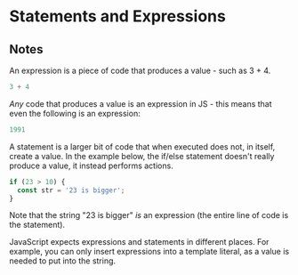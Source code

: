 # Statements and Expressions

## Notes

An expression is a piece of code that produces a value - such as 3 + 4.

```javascript
3 + 4
```

_Any_ code that produces a value is an expression in JS - this means that even the following is an expression:

```javascript
1991
```

A statement is a larger bit of code that when executed does not, in itself, create a value. In the example below, the if/else statement doesn't really produce a value, it instead performs actions. 

```javascript
if (23 > 10) {
  const str = '23 is bigger';
}
```

Note that the string "23 is bigger" _is_ an expression (the entire line of code is the statement).

JavaScript expects expressions and statements in different places. For example, you can only insert expressions into a template literal, as a value is needed to put into the string.
